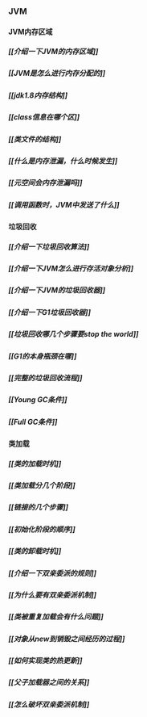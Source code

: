 ### JVM
#### JVM内存区域
##### [[介绍一下JVM的内存区域]]
##### [[JVM是怎么进行内存分配的]]
##### [[jdk1.8内存结构]]
##### [[class信息在哪个区]]
##### [[类文件的结构]]
##### [[什么是内存泄漏，什么时候发生]]
##### [[元空间会内存泄漏吗]]
##### [[调用函数时，JVM中发送了什么]]
#### 垃圾回收
##### [[介绍一下垃圾回收算法]]
##### [[介绍一下JVM怎么进行存活对象分析]]
##### [[介绍一下JVM的垃圾回收器]]
##### [[介绍一下G1垃圾回收器]]
##### [[垃圾回收哪几个步骤要stop the world]]
##### [[G1的本身瓶颈在哪]]
##### [[完整的垃圾回收流程]]
##### [[Young GC条件]]
##### [[Full GC条件]]
#### 类加载
##### [[类的加载时机]]
##### [[类加载分几个阶段]]
##### [[链接的几个步骤]]
##### [[初始化阶段的顺序]]
##### [[类的卸载时机]]
##### [[介绍一下双亲委派的规则]]
##### [[为什么要有双亲委派机制]]
##### [[类被重复加载会有什么问题]]
##### [[对象从new到销毁之间经历的过程]]
##### [[如何实现类的热更新]]
##### [[父子加载器之间的关系]]
##### [[怎么破坏双亲委派机制]]